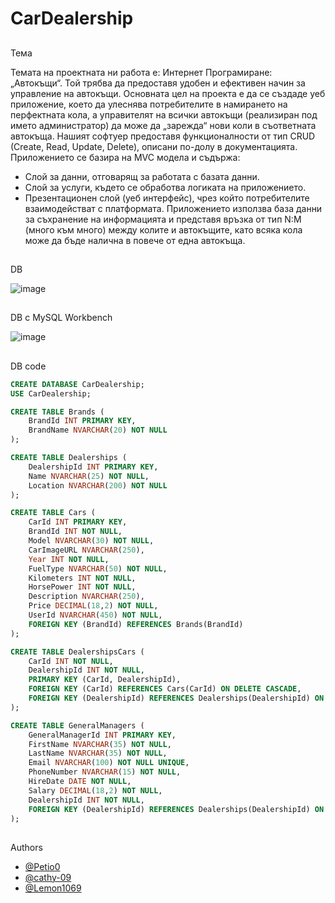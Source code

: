 # CarDealership

##
Тема

Темата на проектната ни работа е: Интернет Програмиране: „Автокъщи“. Той трябва да предоставя удобен и ефективен начин за управление на автокъщи. Основната цел на проекта е да се създаде уеб приложение, което да улеснява потребителите в намирането на перфектната кола, а управителят на всички автокъщи (реализиран под името администратор) да може да „зарежда“ нови коли в съответната автокъща.
Нашият софтуер предоставя функционалности от тип CRUD (Create, Read, Update, Delete), описани по-долу в документацията. Приложението се базира на MVC модела и съдържа:
- Слой за данни, отговарящ за работата с базата данни.
- Слой за услуги, където се обработва логиката на приложението.
- Презентационен слой (уеб интерфейс), чрез който потребителите взаимодействат с платформата.
Приложението използва база данни за съхранение на информацията и представя връзка от тип N:M (много към много) между колите и автокъщите, като всяка кола може да бъде налична в повече от една автокъща.


##
DB

![image](https://github.com/user-attachments/assets/db863d10-49a4-4463-8776-bac7d6aa746c)

##
DB с MySQL Workbench 

![image](https://github.com/user-attachments/assets/c33c14d4-179e-4b4f-8d6d-61e50d333c4a)

##
DB code

```sql
CREATE DATABASE CarDealership;
USE CarDealership;

CREATE TABLE Brands (
    BrandId INT PRIMARY KEY,
    BrandName NVARCHAR(20) NOT NULL
);

CREATE TABLE Dealerships (
    DealershipId INT PRIMARY KEY,
    Name NVARCHAR(25) NOT NULL,
    Location NVARCHAR(200) NOT NULL
);

CREATE TABLE Cars (
    CarId INT PRIMARY KEY,
    BrandId INT NOT NULL,
    Model NVARCHAR(30) NOT NULL,
    CarImageURL NVARCHAR(250),
    Year INT NOT NULL,
    FuelType NVARCHAR(50) NOT NULL,
    Kilometers INT NOT NULL,
    HorsePower INT NOT NULL,
    Description NVARCHAR(250),
    Price DECIMAL(18,2) NOT NULL,
    UserId NVARCHAR(450) NOT NULL,
    FOREIGN KEY (BrandId) REFERENCES Brands(BrandId)
);

CREATE TABLE DealershipsCars (
    CarId INT NOT NULL,
    DealershipId INT NOT NULL,
    PRIMARY KEY (CarId, DealershipId),
    FOREIGN KEY (CarId) REFERENCES Cars(CarId) ON DELETE CASCADE,
    FOREIGN KEY (DealershipId) REFERENCES Dealerships(DealershipId) ON DELETE CASCADE
);

CREATE TABLE GeneralManagers (
    GeneralManagerId INT PRIMARY KEY,
    FirstName NVARCHAR(35) NOT NULL,
    LastName NVARCHAR(35) NOT NULL,
    Email NVARCHAR(100) NOT NULL UNIQUE,
    PhoneNumber NVARCHAR(15) NOT NULL,
    HireDate DATE NOT NULL,
    Salary DECIMAL(18,2) NOT NULL,
    DealershipId INT NOT NULL,
    FOREIGN KEY (DealershipId) REFERENCES Dealerships(DealershipId) ON DELETE CASCADE
);
```
##
Authors

- [@Petio0](https://github.com/Petio0)
- [@cathy-09](https://github.com/cathy-09)
- [@Lemon1069](https://www.github.com/Lemon1069)
